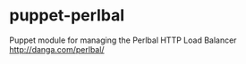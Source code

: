 puppet-perlbal
==============

Puppet module for managing the Perlbal HTTP Load Balancer http://danga.com/perlbal/
